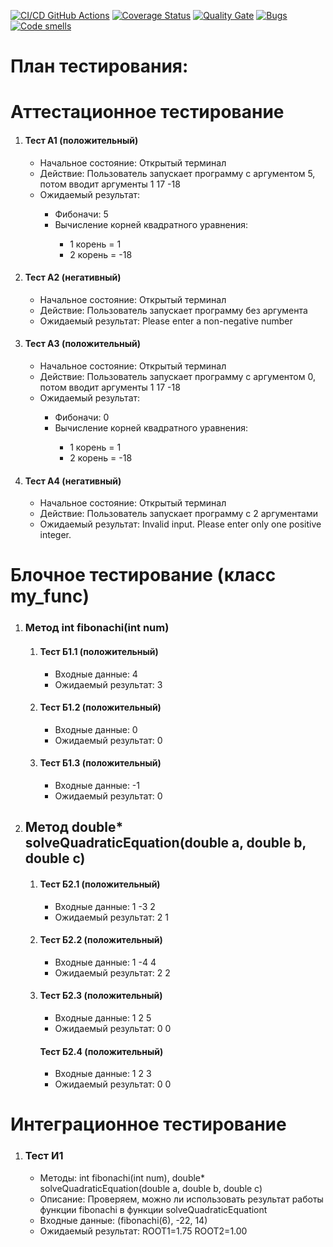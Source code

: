 [![CI/CD GitHub Actions](https://github.com/seekerk/ctest/actions/workflows/test-action.yml/badge.svg)](https://github.com/seekerk/ctest/actions/workflows/test-action.yml)
[![Coverage Status](https://coveralls.io/repos/seekerk/ctest/badge.svg?branch=main)](https://coveralls.io/github/seekerk/ctest?branch=main)
[![Quality Gate](https://sonarcloud.io/api/project_badges/measure?project=seekerk_ctest&metric=alert_status)](https://sonarcloud.io/dashboard?id=seekerk_ctest)
[![Bugs](https://sonarcloud.io/api/project_badges/measure?project=seekerk_ctest&metric=bugs)](https://sonarcloud.io/summary/new_code?id=seekerk_ctest)
[![Code smells](https://sonarcloud.io/api/project_badges/measure?project=seekerk_ctest&metric=code_smells)](https://sonarcloud.io/dashboard?id=seekerk_ctest)

# План тестирования:

# Аттестационное тестирование
<ol>
   <li>
      <h4> Тест А1 (положительный) </h4>
      <ul>
         <li> Начальное состояние: Открытый терминал </li>
         <li> Действие: Пользователь запускает программу с аргументом 5, потом вводит аргументы 1 17 -18 </li>
         <li> Ожидаемый результат:</li>
         <ul>
         	<li>Фибоначи: 5</li>
         	<li>Вычисление корней квадратного уравнения:</li> 
            <ul>
               <li>1 корень = 1</li>
               <li>2 корень = -18 </li>
            </ul>
         </ul>
      </ul>
   </li> 
   <li>               
      <h4> Тест А2 (негативный) </h4>
      <ul>
         <li> Начальное состояние: Открытый терминал </li>
         <li> Действие: Пользователь запускает программу без аргумента </li>
         <li> Ожидаемый результат: Please enter a non-negative number </li>
      </ul>
   </li>           
   <li>                          
     <h4> Тест А3 (положительный) </h4>
     <ul>
       <li> Начальное состояние: Открытый терминал </li>
       <li> Действие: Пользователь запускает программу с аргументом 0, потом вводит аргументы 1 17 -18 </li>
       <li> Ожидаемый результат:</li>
         <ul>
         	<li>Фибоначи: 0</li>
         	<li>Вычисление корней квадратного уравнения:</li> 
            <ul>
               <li>1 корень = 1</li>
               <li>2 корень = -18 </li>
            </ul>
         </ul>
      </ul>
   </li> 
   <li>                             
     <h4> Тест А4 (негативный) </h4>
     <ul>
       <li> Начальное состояние: Открытый терминал </li>
       <li> Действие: Пользователь запускает программу с 2 аргументами </li>
       <li> Ожидаемый результат: Invalid input. Please enter only one positive integer. </li>
      </ul>
   </li> 
</ol>

# Блочное тестирование (класс my_func)
<ol>
  <li>
    <h3>Метод int fibonachi(int num)</h3>
    <ol>
    	<li>
    	  <h4>Тест Б1.1 (положительный)</h4>
    	  <ul>
    	    <li>Входные данные: 4</li>
    	    <li>Ожидаемый результат: 3</li>
    	  </ul>
    	</li>
    	<li>
    	  <h4>Тест Б1.2 (положительный)</h4>
    	  <ul>
    	    <li>Входные данные: 0</li>
    	    <li>Ожидаемый результат: 0</li>
    	  </ul>
    	</li>
    	<li>
    	  <h4>Тест Б1.3 (положительный)</h4>
    	  <ul>
    	    <li>Входные данные: -1</li>
    	    <li>Ожидаемый результат: 0</li>
    	  </ul>
    	</li>
    </ol>
  </li>
    <li>
      <h2>Метод double* solveQuadraticEquation(double a, double b, double c)</h2>
    <ol>
    	<li>
    	  <h4>Тест Б2.1 (положительный)</h4>
    	  <ul>
    	    <li>Входные данные: 1 -3 2</li>
    	    <li>Ожидаемый результат: 2 1</li>
    	  </ul>
    	</li>
    	<li>
    	  <h4>Тест Б2.2 (положительный)</h4>
    	  <ul>
    	    <li>Входные данные: 1 -4 4</li>
    	    <li>Ожидаемый результат: 2 2</li>
    	  </ul>
    	</li>
    	<li>
    	  <h4>Тест Б2.3 (положительный)</h4>
    	  <ul>
    	    <li>Входные данные: 1 2 5</li>
    	    <li>
            Ожидаемый результат: 0 0   
          </li>
    	  </ul>
        <h4>Тест Б2.4 (положительный)</h4>
    	  <ul>
    	    <li>Входные данные: 1 2 3</li>
    	    <li>
            Ожидаемый результат: 0 0   
          </li>
    	  </ul>
    	</li>
    </ol>
  </li>
</ol>

# Интеграционное тестирование
<ol>
  <li>
    <h3>Тест И1</h3>
    <ul>
      <li>Методы: int fibonachi(int num), double* solveQuadraticEquation(double a, double b, double c)</li>
      <li>Описание: Проверяем, можно ли использовать результат работы функции fibonachi в функции solveQuadraticEquationt</li>
      <li>Входные данные: (fibonachi(6), -22, 14)</li>
      <li>Ожидаемый результат: ROOT1=1.75 ROOT2=1.00</li>
    </ul>	
  </li>
  
</ol>
